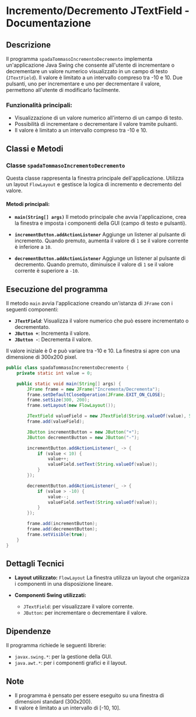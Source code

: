 # Incremento/Decremento JTextField - Documentazione

## Descrizione

Il programma `spadaTommasoIncrementoDecremento` implementa un'applicazione Java Swing che consente all'utente di incrementare o decrementare un valore numerico visualizzato in un campo di testo (`JTextField`). Il valore è limitato a un intervallo compreso tra -10 e 10. Due pulsanti, uno per incrementare e uno per decrementare il valore, permettono all'utente di modificarlo facilmente.

### Funzionalità principali:
- Visualizzazione di un valore numerico all'interno di un campo di testo.
- Possibilità di incrementare o decrementare il valore tramite pulsanti.
- Il valore è limitato a un intervallo compreso tra -10 e 10.

## Classi e Metodi

### Classe `spadaTommasoIncrementoDecremento`

Questa classe rappresenta la finestra principale dell'applicazione. Utilizza un layout `FlowLayout` e gestisce la logica di incremento e decremento del valore.

#### Metodi principali:

- **`main(String[] args)`** 
  Il metodo principale che avvia l'applicazione, crea la finestra e imposta i componenti della GUI (campo di testo e pulsanti).

- **`incrementButton.addActionListener`** 
  Aggiunge un listener al pulsante di incremento. Quando premuto, aumenta il valore di `1` se il valore corrente è inferiore a `10`.

- **`decrementButton.addActionListener`** 
  Aggiunge un listener al pulsante di decremento. Quando premuto, diminuisce il valore di `1` se il valore corrente è superiore a `-10`.

## Esecuzione del programma

Il metodo `main` avvia l'applicazione creando un'istanza di `JFrame` con i seguenti componenti:
- **`JTextField`**: Visualizza il valore numerico che può essere incrementato o decrementato.
- **`JButton +`**: Incrementa il valore.
- **`JButton -`**: Decrementa il valore.

Il valore iniziale è 0 e può variare tra -10 e 10. La finestra si apre con una dimensione di 300x200 pixel.

```java
public class spadaTommasoIncrementoDecremento {
    private static int value = 0;

    public static void main(String[] args) {
        JFrame frame = new JFrame("Incrementa/Decrementa");
        frame.setDefaultCloseOperation(JFrame.EXIT_ON_CLOSE);
        frame.setSize(300, 200);
        frame.setLayout(new FlowLayout());

        JTextField valueField = new JTextField(String.valueOf(value), 5);
        frame.add(valueField);

        JButton incrementButton = new JButton("+");
        JButton decrementButton = new JButton("-");

        incrementButton.addActionListener(_ -> {
            if (value < 10) {
                value++;
                valueField.setText(String.valueOf(value));
            }
        });

        decrementButton.addActionListener(_ -> {
            if (value > -10) {
                value--;
                valueField.setText(String.valueOf(value));
            }
        });

        frame.add(incrementButton);
        frame.add(decrementButton);
        frame.setVisible(true);
    }
}
```
## Dettagli Tecnici

- **Layout utilizzato:** `FlowLayout` 
  La finestra utilizza un layout che organizza i componenti in una disposizione lineare.

- **Componenti Swing utilizzati:**
  - `JTextField`: per visualizzare il valore corrente.
  - `JButton`: per incrementare o decrementare il valore.

## Dipendenze

Il programma richiede le seguenti librerie:
- `javax.swing.*`: per la gestione della GUI.
- `java.awt.*`: per i componenti grafici e il layout.

## Note

- Il programma è pensato per essere eseguito su una finestra di dimensioni standard (300x200).
- Il valore è limitato a un intervallo di [-10, 10].
